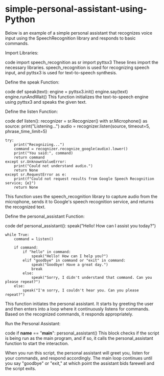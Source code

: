 # simple-personal-assistant-using-Python
Below is an example of a simple personal assistant that recognizes voice input using the SpeechRecognition library and responds to basic commands.


Import Libraries:

code
import speech_recognition as sr
import pyttsx3
These lines import the necessary libraries. speech_recognition is used for recognizing speech input, and pyttsx3 is used for text-to-speech synthesis.

Define the speak Function:

code
def speak(text):
    engine = pyttsx3.init()
    engine.say(text)
    engine.runAndWait()
This function initializes the text-to-speech engine using pyttsx3 and speaks the given text.

Define the listen Function:

code
def listen():
    recognizer = sr.Recognizer()
    with sr.Microphone() as source:
        print("Listening...")
        audio = recognizer.listen(source, timeout=5, phrase_time_limit=5)

    try:
        print("Recognizing...")
        command = recognizer.recognize_google(audio).lower()
        print("You said:", command)
        return command
    except sr.UnknownValueError:
        print("Could not understand audio.")
        return None
    except sr.RequestError as e:
        print(f"Could not request results from Google Speech Recognition service; {e}")
        return None
This function uses the speech_recognition library to capture audio from the microphone, sends it to Google's speech recognition service, and returns the recognized text.

Define the personal_assistant Function:

code
def personal_assistant():
    speak("Hello! How can I assist you today?")

    while True:
        command = listen()

        if command:
            if "hello" in command:
                speak("Hello! How can I help you?")
            elif "goodbye" in command or "exit" in command:
                speak("Goodbye! Have a great day.")
                break
            else:
                speak("Sorry, I didn't understand that command. Can you please repeat?")
        else:
            speak("I'm sorry, I couldn't hear you. Can you please repeat?")
This function initiates the personal assistant. It starts by greeting the user and then enters into a loop where it continuously listens for commands. Based on the recognized commands, it responds appropriately.

Run the Personal Assistant:

code
if __name__ == "__main__":
    personal_assistant()
This block checks if the script is being run as the main program, and if so, it calls the personal_assistant function to start the interaction.

When you run this script, the personal assistant will greet you, listen for your commands, and respond accordingly. The main loop continues until you say "goodbye" or "exit," at which point the assistant bids farewell and the script exits.
